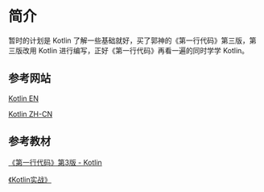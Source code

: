 # 简介

暂时的计划是 Kotlin 了解一些基础就好，买了郭神的《第一行代码》第三版，第三版改用 Kotlin 进行编写，正好《第一行代码》再看一遍的同时学学 Kotlin。

## 参考网站

[Kotlin EN](https://kotlinlang.org/docs/reference/)

[Kotlin ZH-CN](https://www.kotlincn.net/docs/reference/)

## 参考教材

[《第一行代码》第3版 - Kotlin](https://book.douban.com/subject/34996842/)

[《Kotlin实战》](https://book.douban.com/subject/27093660/)

